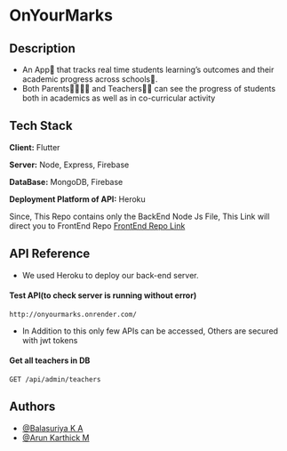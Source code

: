
# OnYourMarks

## Description
* An App📱 that tracks real time students learning’s outcomes and their academic progress  across schools🏫.
* Both Parents👨‍👨‍👧‍👧 and Teachers👩‍🏫 can see the progress of students both in academics as well as in co-curricular activity

## Tech Stack

**Client:** Flutter

**Server:** Node, Express, Firebase

**DataBase:** MongoDB, Firebase

**Deployment Platform of API:** Heroku

Since, This Repo contains only the BackEnd Node Js File, This Link will direct you to FrontEnd Repo 
[FrontEnd Repo Link](https://github.com/Balasuriya29/onyourmarks-frontend)

## API Reference

* We used Heroku to deploy our back-end server.

#### Test API(to check server is running without error)

    http://onyourmarks.onrender.com/

* In Addition to this only few APIs can be accessed, Others are secured with jwt tokens  

#### Get all teachers in DB


    GET /api/admin/teachers


## Authors

- [@Balasuriya K A](https://github.com/BALASURIYA29)
- [@Arun Karthick M](https://github.com/ARUNKARTHICK782) 
